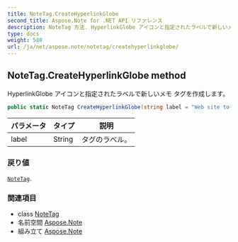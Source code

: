 ```yaml
---
title: NoteTag.CreateHyperlinkGlobe
second_title: Aspose.Note for .NET API リファレンス
description: NoteTag 方法. HyperlinkGlobe アイコンと指定されたラベルで新しいメモ タグを作成します
type: docs
weight: 580
url: /ja/net/aspose.note/notetag/createhyperlinkglobe/
---
```

## NoteTag.CreateHyperlinkGlobe method

HyperlinkGlobe アイコンと指定されたラベルで新しいメモ タグを作成します。

```csharp
public static NoteTag CreateHyperlinkGlobe(string label = "Web site to visit")
```

| パラメータ | タイプ | 説明 |
| --- | --- | --- |
| label | String | タグのラベル。 |

### 戻り値

[`NoteTag`](../).

### 関連項目

* class [NoteTag](../)
* 名前空間 [Aspose.Note](../../notetag/)
* 組み立て [Aspose.Note](../../../)


